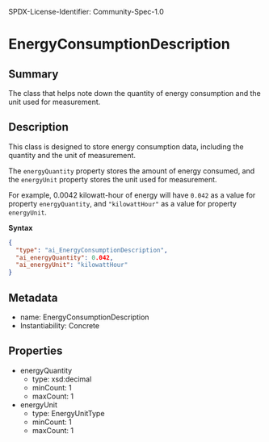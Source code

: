 SPDX-License-Identifier: Community-Spec-1.0

# EnergyConsumptionDescription

## Summary

The class that helps note down the quantity of energy consumption and the unit
used for measurement.

## Description

This class is designed to store energy consumption data, including the quantity
and the unit of measurement.

The `energyQuantity` property stores the amount of energy consumed,
and the `energyUnit` property stores the unit used for measurement.

For example, 0.0042 kilowatt-hour of energy will have `0.042` as a value for
property `energyQuantity`, and `"kilowattHour"` as a value for property
`energyUnit`.

**Syntax**

```json
{
  "type": "ai_EnergyConsumptionDescription",
  "ai_energyQuantity": 0.042,
  "ai_energyUnit": "kilowattHour"
}
```

## Metadata

- name: EnergyConsumptionDescription
- Instantiability: Concrete

## Properties

- energyQuantity
  - type: xsd:decimal
  - minCount: 1
  - maxCount: 1
- energyUnit
  - type: EnergyUnitType
  - minCount: 1
  - maxCount: 1
